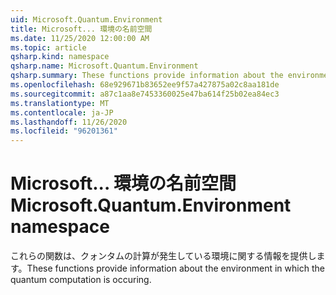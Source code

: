 ```yaml
---
uid: Microsoft.Quantum.Environment
title: Microsoft... 環境の名前空間
ms.date: 11/25/2020 12:00:00 AM
ms.topic: article
qsharp.kind: namespace
qsharp.name: Microsoft.Quantum.Environment
qsharp.summary: These functions provide information about the environment in which the quantum computation is occuring.
ms.openlocfilehash: 68e929671b83652ee9f57a427875a02c8aa181de
ms.sourcegitcommit: a87c1aa8e7453360025e47ba614f25b02ea84ec3
ms.translationtype: MT
ms.contentlocale: ja-JP
ms.lasthandoff: 11/26/2020
ms.locfileid: "96201361"
---
```

# <a name="microsoftquantumenvironment-namespace"></a><span data-ttu-id="84762-102">Microsoft... 環境の名前空間</span><span class="sxs-lookup"><span data-stu-id="84762-102">Microsoft.Quantum.Environment namespace</span></span>

<span data-ttu-id="84762-103">これらの関数は、クォンタムの計算が発生している環境に関する情報を提供します。</span><span class="sxs-lookup"><span data-stu-id="84762-103">These functions provide information about the environment in which the quantum computation is occuring.</span></span>

